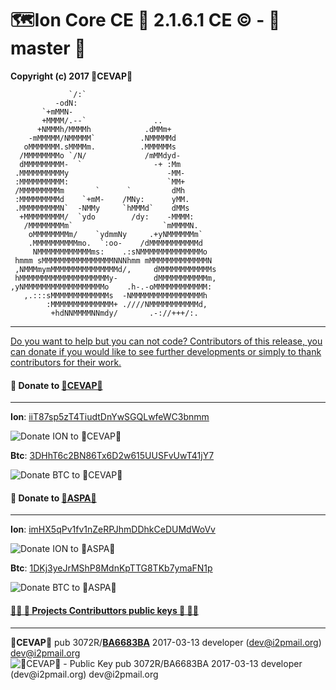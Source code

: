🗺️Ion Core CE 👛 2.1.6.1 CE ©️ - 👒 master 👒
================================
**Copyright (c) 2017 🐼CEVAP🐼**

                 `/:`                           
              -odN:                             
           `+mMMN-                              
           +MMMM/.--`               ..          
          +NMMMh/MMMMh            .dMMm+        
        -mMMMMM/NMMMMM`          .NMMMMMd       
       oMMMMMMM.sMMMMm.          .MMMMMMs       
      /MMMMMMMMo `/N/             /mMMdyd-      
      dMMMMMMMMM-  `                -+ :Mm      
     .MMMMMMMMMMy                      -MM-     
     :MMMMMMMMMM:                      `MM+     
     /MMMMMMMMMm       `      `         dMh     
     :MMMMMMMMMd    `+mM-    /MNy:      yMM.    
     .MMMMMMMMMN`  -NMMy     `hMMMd`    dMMs    
      +MMMMMMMMM/  `ydo        /dy:    -MMMM:   
       /MMMMMMMMm`                    `mMMMMN.  
        oMMMMMMMMm/    `ydmmNy     .+yNMMMMMMm` 
        .MMMMMMMMMMmo.  `:oo-    /dMMMMMMMMMMMd 
         NMMMMMMMMMMMMms:    .:sNMMMMMMMMMMMMMMo
     hmmm sMMMMMMMMMMMMMMMMNNNhmm mMMMMMMMMMMMMMN
     ,NMMMmymMMMMMMMMMMMMMMMd/,     dMMMMMMMMMMMMs
     hMMMMMMMMMMMMMMMMMMMMy-        dMMMMMMMMMMMm,
    ,yNMMMMMMMMMMMMMMMMMMo    .h-.-oMMMMMMMMMMMM: 
       ,.:::sMMMMMMMMMMMMMs  -NMMMMMMMMMMMMMMMMh  
            :MMMMMMMMMMMMMM+ .////NMMMMMMMMMMMd,  
             +hdNNMMMMNNmdy/       .-://+++/:.    


----------------

[Do you want to help but you can not code? Contributors of this release, you can donate if you would like to see further developments or simply to thank contributors for their work.](https://github.com/cevap/ion/tree/master/contrib/donation)

#### 💁 Donate to [🐼CEVAP🐼](https://github.com/cevap)
----------------

**Ion**: [iiT87sp5zT4TiudtDnYwSGQLwfeWC3bnmm](ionomy:iiT87sp5zT4TiudtDnYwSGQLwfeWC3bnmm)

![Donate ION to 🐼CEVAP🐼](https://raw.githubusercontent.com/cevap/ion/master/contrib/donation/donation-cevap-ion-address.png)

**Btc**: [3DHhT6c2BN86Tx6D2w615UUSFvUwT41jY7](bitcoin:3DHhT6c2BN86Tx6D2w615UUSFvUwT41jY7)

![Donate BTC to 🐼CEVAP🐼](https://raw.githubusercontent.com/cevap/ion/master/contrib/donation/donation-cevap-btc-address.png)


#### 💁 Donate to [🔩ASPA🔩](https://github.com/aspaas/)
----------------

**Ion**: [imHX5qPv1fv1nZeRPJhmDDhkCeDUMdWoVv](ionomy:imHX5qPv1fv1nZeRPJhmDDhkCeDUMdWoVv)

![Donate ION to 🔩ASPA🔩](https://raw.githubusercontent.com/cevap/ion/master/contrib/donation/donation-aspa-ion-address.png)

**Btc**: [1DKj3yeJrMShP8MdnKpTTG8TKb7ymaFN1p](bitcoin:1DKj3yeJrMShP8MdnKpTTG8TKb7ymaFN1p)

![Donate BTC to 🔩ASPA🔩](https://raw.githubusercontent.com/cevap/ion/master/contrib/donation/donation-aspa-btc-address.png)


#### [👨‍💻 🔑 Projects Contributtors public keys 🔑 👩‍💻](https://github.com/cevap/ion/tree/master/contrib/publickeys)
-----------------------------
**🐼CEVAP🐼**
pub  3072R/**[BA6683BA](https://pgp.mit.edu/pks/lookup?op=get&search=0x49464B32BA6683BA)** 2017-03-13 developer (dev@i2pmail.org) <dev@i2pmail.org>
![🐼CEVAP🐼 - Public Key pub  3072R/BA6683BA 2017-03-13 developer (dev@i2pmail.org) <dev@i2pmail.org>](https://raw.githubusercontent.com/cevap/ion/master/contrib/publickeys/publickey-cevap.png)


